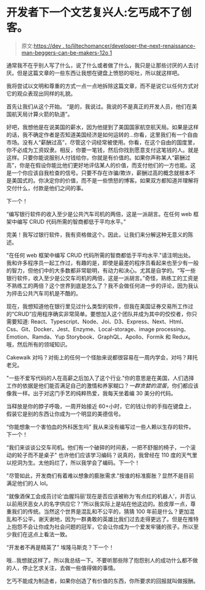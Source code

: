 # 开发者下一个文艺复兴人:乞丐成不了创客。

> 原文:[https://dev . to/liltechomancer/developer-the-next-renaissance-man-beggers-can-be-makers-12o 1](https://dev.to/liltechnomancer/developer-the-next-renaissance-man-beggars-cant-be-makers-12o1)

通常我不在乎别人写了什么，说了什么或者做了什么，我只是让那些讨厌的人去讨厌。但是这篇文章的一些东西让我想在键盘上愤怒的呕吐，所以就这样吧。

我将尝试以文明和尊重的方式一点一点地拆除这篇文章，而不是说它以任何方式对它的观众表现出同样的礼貌。

首先让我们从这个开始。
“是的，我说过。我说的不是真正的开发人员，他们在美国航天局计算火箭的轨道”。

好吧，我想他是在说美国的薪水，因为他提到了美国国家航空航天局。如果是这样的话，我不确定作者是否知道美国经济是如何运转的...你看，这里我们有一个自由市场。没有人“薪酬过高”，尽管这个词经常被使用。你看，在这个自由的国度里，你不必成为工资奴隶。相反，你要一笔钱，然后你找到愿意支付这笔钱的人。就是这样。只要你能说服别人付钱给你，你就是有价值的。如果你声称某人“薪酬过高”，你是在假设你能比他们更好地评估某人的价值，而支付他们的一方也能。这是一个你应该自我检查的信号。只要不存在诈骗/欺诈，薪酬过高的概念就根本不是美国式的。你决定你的价值，而不是一些愤怒的博客。如果双方都知道并理解将交付什么，付款是他们之间的事。

下一个！

“编写银行软件的收入至少是公共汽车司机的两倍，这是一派胡言。在任何 web 框架中编写 CRUD 代码所需的智商都低于平均水平。”

完美！我写过银行软件，我有资格做这个。因此，让我们来分解这种无意义的陈述。

"在任何 web 框架中编写 CRUD 代码所需的智商都低于平均水平."请注明出处。我和许多程序员一起工作过，有趣的是，即使是最差的程序员看起来也至少有一般的智力，但他们中的大多数都非常聪明，有动力和决心。尤其是自学的。“写一些银行软件，收入至少是公交车司机的两倍，这是一派胡言。”奇怪，熟练工的工资是不熟练工的两倍？这个世界到底是怎么了？我不会做任何进一步的评论，因为我认为抨击公共汽车司机是不酷的。

现在，我想知道他在银行里见过什么类型的软件，但我在美国证券交易所工作过的“CRUD”应用程序确实非常简单。要想加入这个团队并成为其中的佼佼者，你只需要知道:
React、Typescript、Node、Joi、D3、Express、Next、Html、Css、Git、Docker、Jest、Enzyme、Local-storage、image processing、Emotion、Ramda、Yup Storybook、GraphQL、Apollo、Formik 和 Redux。哦，然后所有的领域知识。

Cakewalk 对吗？对街上的任何一个怪胎来说都很容易在一周内学会，对吗？拜托老兄。

"一些不爱写代码的人在高薪之后加入了这个行业."你的意思是在美国，人们选择工作的依据是他们能否满足自己的激情和养家糊口？*一群贪婪的混蛋*，你们都应该像我一样。出于对这门手艺的纯粹热爱，我每天坐着编 30 美分的代码。

当释放是你的脖子呼吸，一周开始接近 60+小时，它的钱让你的手指在键盘上，假装它是别的东西让你成为一个明显的美德信号。

“你能想象一个害怕血的外科医生吗”
我从来没有编写过一些人赖以生存的软件。下一个！

“我们来谈谈公交车司机。他们有一个破碎的时间表，一把不舒服的椅子，一个滚动的轮子而不是桌子"
也许他们应该学习编码？说真的，我曾经在 110 度的天气里以挖洞为生。太他妈烂了，所以我学会了编码。下一个！

"尽管如此，开发商们有着难以想象的膨胀需求."按谁的标准膨胀？显然不是目前满足他们的人 lol。

“就像酒保工会成员讨论‘血腥玛丽’现在是否应该被称为‘有点红的机器人’，并否认以前用厌恶女人的名字供应它？”所以我实际上是站在他这边的。脸皮厚一点，尊重我们的传统。当然这个世界是混乱和不公平的，猜猜 100 年前是什么？更加混乱和不公平。谢天谢地，因为一群勇敢的英雄比我们过去走得更远了。但是在推特上抱怨不会让你成为社会问题的冠军，它会让你成为一个爱发牢骚的孩子。所以至少我们在这点上看法一致。

“开发者不再是精英了”
埃隆马斯克？下一个！

哦...我想就这样了。所以我总结一下。不要听那些除了抱怨别人的成功什么都不做的人，停止乞求关注，去做一些值得做的事情。

乞丐不能成为制造者，如果你创造了有价值的东西，你所要求的回报就叫做报酬。